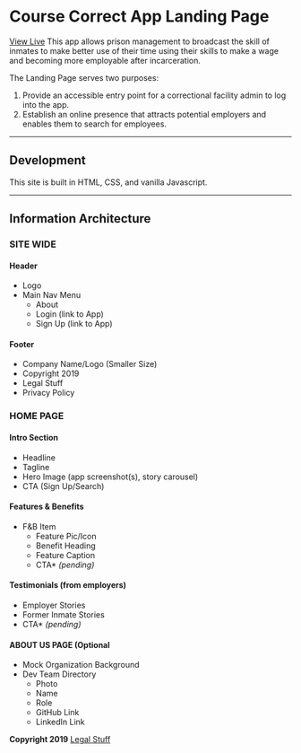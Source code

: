 # Course Correct App Landing Page
[View Live](https://course-correct-landing.netlify.com/)
This app allows prison management to broadcast the skill of inmates to make better use of their time using their skills to make a wage and becoming more employable after incarceration. 


The Landing Page serves two purposes:
  1. Provide an accessible entry point for a correctional facility admin to log into the app.
  2. Establish an online presence that attracts potential employers and enables them to search for employees.

---
## Development
This site is built in HTML, CSS, and vanilla Javascript.

---
## Information Architecture

### SITE WIDE
#### Header
* Logo
* Main Nav Menu
  * About
  * Login (link to App)
  * Sign Up (link to App)

#### Footer
* Company Name/Logo (Smaller Size)
* Copyright 2019
* Legal Stuff
* Privacy Policy

### HOME PAGE
#### Intro Section
* Headline
* Tagline
* Hero Image (app screenshot(s), story carousel)
* CTA (Sign Up/Search)

#### Features & Benefits 
* F&B Item
  * Feature Pic/Icon
  * Benefit Heading
  * Feature Caption
  * CTA* _(pending)_

#### Testimonials (from employers)
* Employer Stories
* Former Inmate Stories
* CTA* _(pending)_

#### ABOUT US PAGE (Optional
* Mock Organization Background
* Dev Team Directory
  * Photo
  * Name
  * Role
  * GitHub Link
  * LinkedIn Link


**Copyright 2019**
[Legal Stuff](https://bountifulapp.netlify.com/docs/media.html)
